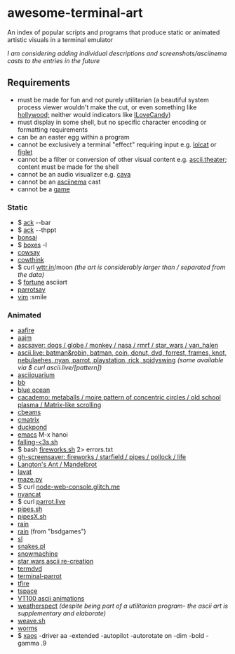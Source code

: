 # awesome-terminal-art
An index of popular scripts and programs that produce static or animated artistic visuals in a terminal emulator

_I am considering adding individual descriptions and screenshots/asciinema casts to the entries in the future_

## Requirements

- must be made for fun and not purely utilitarian (a beautiful system process viewer wouldn't make the cut, or even something like [hollywood;](https://github.com/dustinkirkland/hollywood) neither would indicators like [ILoveCandy](https://bbs.archlinux.org/viewtopic.php?id=121699))
- must display in some shell, but no specific character encoding or formatting requirements
- can be an easter egg within a program
- cannot be exclusively a terminal "effect" requiring input e.g. [lolcat](https://github.com/busyloop/lolcat) or [figlet](https://github.com/cmatsuoka/figlet)
- cannot be a filter or conversion of other visual content e.g. [ascii.theater](https://ascii.theater/); content must be made for the shell
- cannot be an audio visualizer e.g. [cava](https://github.com/karlstav/cava)
- cannot be an [asciinema](https://asciinema.org/) cast
- cannot be a [game](https://github.com/ligurio/awesome-ttygames)

### Static

- $ [ack](https://github.com/beyondgrep/ack3) --bar
- $ [ack](https://github.com/beyondgrep/ack3) --thppt
- [bonsai](https://github.com/formal-land/coq-bonsai)
- $ [boxes](https://github.com/ascii-boxes/boxes) -l
- [cowsay](https://github.com/piuccio/cowsay)
- [cowthink](https://linux.die.net/man/1/cowthink)
- $ curl [wttr.in](https://github.com/chubin/wttr.in)/moon _(the art is considerably larger than / separated from the data)_
- $ [fortune](https://wiki.debian.org/fortune) asciiart
- [parrotsay](https://github.com/matheuss/parrotsay)
- [vim](https://github.com/vim/vim) :smile

### Animated

- [aafire](https://aa-project.sourceforge.net/aalib/)
- [aajm](http://icculus.org/jugglemaster/aa/)
- [ascsaver: dogs / globe / monkey / nasa / rmrf / star_wars / van_halen](https://gitlab.com/mezantrop/ascsaver)
- [ascii.live: batman&robin, batman, coin, donut, dvd, forrest, frames, knot, nebulaehes, nyan, parrot, playstation, rick, spidyswing](https://github.com/hugomd/ascii-live) _(some available via $ curl ascii.live/[pattern])_
- [asciiquarium](https://github.com/cmatsuoka/asciiquarium)
- [bb](https://github.com/denisse-dev/bb)
- [blue ocean](https://github.com/lbgists/blue-ocean)
- [cacademo: metaballs / moire pattern of concentric circles / old school plasma / Matrix-like scrolling](https://linux.die.net/man/1/cacademo)
- [cbeams](https://github.com/tartley/cbeams)
- [cmatrix](https://github.com/abishekvashok/cmatrix)
- [duckpond](duckpond.sh)
- [emacs](https://github.com/emacs-mirror/emacs) M-x hanoi
- [falling-<3s.sh](https://storage.googleapis.com/google-code-archive-source/v2/code.google.com/yjl/source-archive.zip)
- $ bash [fireworks.sh](https://archive.org/details/bash-fireworks) 2> errors.txt
- [gh-screensaver: fireworks / starfield / pipes / pollock / life](https://github.com/vilmibm/gh-screensaver)
- [Langton's Ant / Mandelbrot](http://web.archive.org/web/20130706075558/http://earth.gkhs.net/ccooke/shell.html)
- [lavat](https://github.com/AngelJumbo/lavat)
- [maze.py](https://github.com/pipeseroni/maze.py)
- $ curl [node-web-console.glitch.me](https://github.com/stefanbohacek/node-web-console)
- [nyancat](https://github.com/klange/nyancat)
- $ curl [parrot.live](https://github.com/hugomd/parrot.live)
- [pipes.sh](https://github.com/pipeseroni/pipes.sh)
- [pipesX.sh](https://github.com/pipeseroni/pipesX.sh)
- [rain](https://github.com/nkleemann/ascii-rain)
- [rain](https://github.com/ctdk/bsdgames-osx) (from "bsdgames")
- [sl](https://github.com/mtoyoda/sl)
- [snakes.pl](https://github.com/pipeseroni/snakes.pl)
- [snowmachine](https://github.com/sontek/snowmachine)
- [star wars ascii re-creation](https://github.com/gabe565/ascii-movie)
- [termdvd](https://github.com/nyankittone/termdvd)
- [terminal-parrot](https://github.com/jmhobbs/terminal-parrot)
- [tfire](https://github.com/tech-chad/tfire)
- [tspace](https://github.com/mtklr/tspace)
- [VT100 ascii animations](http://mewbies.com/geek_fun_files/vt100/vt_files.zip)
- [weatherspect](https://robobunny.com/projects/weatherspect/html/) _(despite being part of a utilitarian program- the ascii art is supplementary and elaborate)_
- [weave.sh](https://github.com/pipeseroni/weave.sh)
- [worms](https://github.com/ctdk/bsdgames-osx)
- $ [xaos](https://github.com/xaos-project/XaoS) -driver aa -extended  -autopilot -autorotate on -dim -bold -gamma .9
